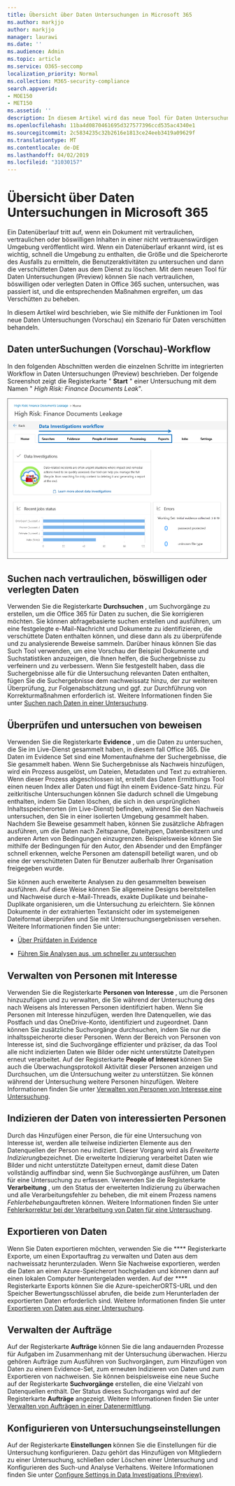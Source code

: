 ```yaml
---
title: Übersicht über Daten Untersuchungen in Microsoft 365
ms.author: markjjo
author: markjjo
manager: laurawi
ms.date: ''
ms.audience: Admin
ms.topic: article
ms.service: O365-seccomp
localization_priority: Normal
ms.collection: M365-security-compliance
search.appverid:
- MOE150
- MET150
ms.assetid: ''
description: In diesem Artikel wird das neue Tool für Daten Untersuchungen (Preview) in Microsoft 365 beschrieben.
ms.openlocfilehash: 11ba4d0870461695d327577396ccd535ac4340e1
ms.sourcegitcommit: 2c5834235c32b2616e1813ce24eeb3419a09629f
ms.translationtype: MT
ms.contentlocale: de-DE
ms.lasthandoff: 04/02/2019
ms.locfileid: "31030157"
---
```

# <a name="overview-of-data-investigations-preview-in-microsoft-365"></a>Übersicht über Daten Untersuchungen in Microsoft 365

Ein Datenüberlauf tritt auf, wenn ein Dokument mit vertraulichen, vertraulichen oder böswilligen Inhalten in einer nicht vertrauenswürdigen Umgebung veröffentlicht wird. Wenn ein Datenüberlauf erkannt wird, ist es wichtig, schnell die Umgebung zu enthalten, die Größe und die Speicherorte des Ausfalls zu ermitteln, die Benutzeraktivitäten zu untersuchen und dann die verschütteten Daten aus dem Dienst zu löschen. Mit dem neuen Tool für Daten Untersuchungen (Preview) können Sie nach vertraulichen, böswilligen oder verlegten Daten in Office 365 suchen, untersuchen, was passiert ist, und die entsprechenden Maßnahmen ergreifen, um das Verschütten zu beheben.  

In diesem Artikel wird beschrieben, wie Sie mithilfe der Funktionen im Tool neue Daten Untersuchungen (Vorschau) ein Szenario für Daten verschütten behandeln.

## <a name="data-investigations-preview-workflow"></a>Daten unterSuchungen (Vorschau)-Workflow 

In den folgenden Abschnitten werden die einzelnen Schritte im integrierten Workflow in Daten Untersuchungen (Preview) beschrieben. Der folgende Screenshot zeigt die Registerkarte " **Start** " einer Untersuchung mit dem Namen " *High Risk: Finance Documents Leak*". 

![Workflow im Daten Ermittlungs Tool](../media/DataInvestigationsWorkflow.png)

## <a name="search-for-sensitive-malicious-or-misplaced-data"></a>Suchen nach vertraulichen, böswilligen oder verlegten Daten

Verwenden Sie die Registerkarte **Durchsuchen** , um Suchvorgänge zu erstellen, um die Office 365 für Daten zu suchen, die Sie korrigieren möchten. Sie können abfragebasierte suchen erstellen und ausführen, um eine festgelegte e-Mail-Nachricht und Dokumente zu identifizieren, die verschüttete Daten enthalten können, und diese dann als zu überprüfende und zu analysierende Beweise sammeln. Darüber hinaus können Sie das Such Tool verwenden, um eine Vorschau der Beispiel Dokumente und Suchstatistiken anzuzeigen, die Ihnen helfen, die Suchergebnisse zu verfeinern und zu verbessern. Wenn Sie festgestellt haben, dass die Suchergebnisse alle für die Untersuchung relevanten Daten enthalten, fügen Sie die Suchergebnisse dem nachweissatz hinzu, der zur weiteren Überprüfung, zur Folgenabschätzung und ggf. zur Durchführung von Korrekturmaßnahmen erforderlich ist. Weitere Informationen finden Sie unter [Suchen nach Daten in einer Untersuchung](search-for-data.md).

## <a name="review-and-investigate-evidence"></a>Überprüfen und untersuchen von beweisen

Verwenden Sie die Registerkarte **Evidence** , um die Daten zu untersuchen, die Sie im Live-Dienst gesammelt haben, in diesem fall Office 365. Die Daten im Evidence Set sind eine Momentaufnahme der Suchergebnisse, die Sie gesammelt haben. Wenn Sie Suchergebnisse als Nachweis hinzufügen, wird ein Prozess ausgelöst, um Dateien, Metadaten und Text zu extrahieren. Wenn dieser Prozess abgeschlossen ist, erstellt das Daten Ermittlungs Tool einen neuen Index aller Daten und fügt ihn einem Evidence-Satz hinzu. Für zeitkritische Untersuchungen können Sie dadurch schnell die Umgebung enthalten, indem Sie Daten löschen, die sich in den ursprünglichen Inhaltsspeicherorten (im Live-Dienst) befinden, während Sie den Nachweis untersuchen, den Sie in einer isolierten Umgebung gesammelt haben. Nachdem Sie Beweise gesammelt haben, können Sie zusätzliche Abfragen ausführen, um die Daten nach Zeitspanne, Dateitypen, Datenbesitzern und anderen Arten von Bedingungen einzugrenzen. Beispielsweise können Sie mithilfe der Bedingungen für den Autor, den Absender und den Empfänger schnell erkennen, welche Personen am datenspill beteiligt waren, und ob eine der verschütteten Daten für Benutzer außerhalb Ihrer Organisation freigegeben wurde.

Sie können auch erweiterte Analysen zu den gesammelten beweisen ausführen. Auf diese Weise können Sie allgemeine Designs bereitstellen und Nachweise durch e-Mail-Threads, exakte Duplikate und beinahe-Duplikate organisieren, um die Untersuchung zu erleichtern. Sie können Dokumente in der extrahierten Textansicht oder im systemeigenen Dateiformat überprüfen und Sie mit Untersuchungsergebnissen versehen. Weitere Informationen finden Sie unter:

  - [Über Prüfdaten in Evidence](review-data-in-evidence.md)

  - [Führen Sie Analysen aus, um schneller zu untersuchen](run-analytics-to-investigate-faster.md)


## <a name="managing-people-of-interest"></a>Verwalten von Personen mit Interesse

Verwenden Sie die Registerkarte **Personen von Interesse** , um die Personen hinzuzufügen und zu verwalten, die Sie während der Untersuchung des nach Weisens als Interessen Personen identifiziert haben. Wenn Sie Personen mit Interesse hinzufügen, werden Ihre Datenquellen, wie das Postfach und das OneDrive-Konto, identifiziert und zugeordnet. Dann können Sie zusätzliche Suchvorgänge durchsuchen, indem Sie nur die inhaltsspeicherorte dieser Personen. Wenn der Bereich von Personen von Interesse ist, sind die Suchvorgänge effizienter und präziser, da das Tool alle nicht indizierten Daten wie Bilder oder nicht unterstützte Dateitypen erneut verarbeitet. Auf der Registerkarte **People of Interest** können Sie auch die Überwachungsprotokoll Aktivität dieser Personen anzeigen und Durchsuchen, um die Untersuchung weiter zu unterstützen. Sie können während der Untersuchung weitere Personen hinzufügen. Weitere Informationen finden Sie unter [Verwalten von Personen von Interesse eine Untersuchung](manage-people-of-interest.md).

## <a name="indexing-the-data-of-people-of-interest"></a>Indizieren der Daten von interessierten Personen

Durch das Hinzufügen einer Person, die für eine Untersuchung von Interesse ist, werden alle teilweise indizierten Elemente aus den Datenquellen der Person neu indiziert. Dieser Vorgang wird als *Erweiterte Indizierung*bezeichnet. Die erweiterte Indizierung verarbeitet Daten wie Bilder und nicht unterstützte Dateitypen erneut, damit diese Daten vollständig auffindbar sind, wenn Sie Suchvorgänge ausführen, um Daten für eine Untersuchung zu erfassen. Verwenden Sie die Registerkarte **Verarbeitung** , um den Status der erweiterten Indizierung zu überwachen und alle Verarbeitungsfehler zu beheben, die mit einem Prozess namens *Fehlerbehebung*auftreten können. Weitere Informationen finden Sie unter [Fehlerkorrektur bei der Verarbeitung von Daten für eine Untersuchung](error-remediation.md).

## <a name="exporting-data"></a>Exportieren von Daten

Wenn Sie Daten exportieren möchten, verwenden Sie die **** Registerkarte Exporte, um einen Exportauftrag zu verwalten und Daten aus dem nachweissatz herunterzuladen. Wenn Sie Nachweise exportieren, werden die Daten an einen Azure-Speicherort hochgeladen und können dann auf einen lokalen Computer heruntergeladen werden. Auf der **** Registerkarte Exports können Sie die Azure-speicherORTS-URL und den Speicher Bewertungsschlüssel abrufen, die beide zum Herunterladen der exportierten Daten erforderlich sind. Weitere Informationen finden Sie unter [Exportieren von Daten aus einer Untersuchung](export-data.md).

## <a name="managing-jobs"></a>Verwalten der Aufträge

Auf der Registerkarte **Aufträge** können Sie die lang andauernden Prozesse für Aufgaben im Zusammenhang mit der Untersuchung überwachen. Hierzu gehören Aufträge zum Ausführen von Suchvorgängen, zum Hinzufügen von Daten zu einem Evidence-Set, zum erneuten Indizieren von Daten und zum Exportieren von nachweisen. Sie können beispielsweise eine neue Suche auf der Registerkarte **Suchvorgänge** erstellen, die eine Vielzahl von Datenquellen enthält. Der Status dieses Suchvorgangs wird auf der Registerkarte **Aufträge** angezeigt. Weitere Informationen finden Sie unter [Verwalten von Aufträgen in einer Datenermittlung](manage-jobs.md).

## <a name="configuring-investigation-settings"></a>Konfigurieren von Untersuchungseinstellungen

Auf der Registerkarte **Einstellungen** können Sie die Einstellungen für die Untersuchung konfigurieren. Dazu gehört das Hinzufügen von Mitgliedern zu einer Untersuchung, schließen oder Löschen einer Untersuchung und Konfigurieren des Such-und Analyse Verhaltens. Weitere Informationen finden Sie unter [Configure Settings in Data Investigations (Preview)](configure-settings-datainvestigations.md).
